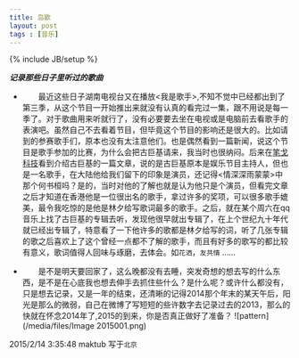 ```yaml
---
title: 岛歌
layout: post
tags : [音乐]
---
```

{% include JB/setup %}


**_记录那些日子里听过的歌曲_**
    
-   &emsp;&emsp;最近这些日子湖南电视台又在播放<我是歌手>,不知不觉中已经都出到了第三季，从这个节目一开始推出来就没有认真的看完过一集，跟不用说是每一季了。对于歌曲用来听就行了，没有必要要去坐在电视或是电脑前去看歌手的表演吧。虽然自己不去看着节目，但毕竟这个节目的影响还是很大的。比如请到的参赛歌手们，原本也没有太注意他们。也是偶然看到一篇新闻，说这个节目是歌手参加的比赛，为什么会把古巨基请来，我当时也很纳闷。后来在<a href="http://www.baidu.com" color="red">笔戈科技</a>看到介绍古巨基的一篇文章，说的是古巨基原本是娱乐节目主持人，但也是一名歌手，在大陆他给我们留下的印象是演员，还记得<情深深雨蒙蒙>中那个何书桓吗？是的，当时对他的了解也就是认为他只是个演员，但看完文章之后才知道在香港他是一位很出名的歌手，拿过许多的奖项，可以很多歌手媲美，最令我吃惊的是他是林夕给写歌词最多的歌手。之后，就在某个周六在qq音乐上找了古巨基的专辑去听，发现他很早就出专辑了，在上个世纪九十年代就已经出专辑了，特意看了一下他许多的歌都是林夕给写的词，听了几张专辑的歌之后喜欢上了这个曾经一点都不了解的歌手，而且有好多的歌写的都比较有意义，歌词值得人回味与琢磨，去体会。如`花洒`，`友共情` ……  

-   &emsp;&emsp;是不是明天要回家了，这么晚都没有去睡，突发奇想的想去写的什么东西，是不是在心底我也想去伸手去抓住些什么？是什么呢？或许什么都没有，只是想去记录，又是一年的结束，还清晰的记得<a>2014</a>那个年末的某天午后，阳光是那么的微弱，自己在微博了写短短的些许数字去记录过去的2013，那么的快就在怀念2014年了,2015的到来，你是否真正做好了准备？
   ![pattern](/media/files/Image 2015001.png)

2015/2/14 3:35:48 <a>maktub</a> 写于`北京`